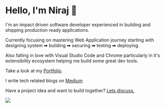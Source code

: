 # Hello, I'm Niraj 👋

I'm an impact driven software developer experienced in building and shipping production ready applications.

Currently focusing on mastering Web Application journey starting with designing system ➡ building ➡ securing ➡ testing ➡ deploying.

Also falling in love with Visual Studio Code and Chrome particularly in it's extensibility ecosystem helping me build some great dev tools.

Take a look at my [Portfolio](https://fsd-niraj.vercel.app/).

I write tech related blogs on [Medium](https://fsd-niraj.medium.com/)

Have a project idea and want to build together? [Lets discuss.](mailto:develop.niraj@gmail.com)

<!-- ![Niraj's GitHub stats](https://github-readme-stats.vercel.app/api?username=fsd-niraj&show_icons=true&theme=dracula) -->

![](https://komarev.com/ghpvc/?username=fsd-niraj&color=brightgreen)

<!--
<p>&nbsp;<img align="center" src="https://github-readme-stats.vercel.app/api?username=fsd-niraj&show_icons=true&locale=en" alt="fsd-niraj" />
<img align="center" src="https://github-readme-stats.vercel.app/api/top-langs/?username=fsd-niraj&layout=compact&hide_border=true&&langs_count=10&show_icons=true&theme=transparent" />
</p>
-->
